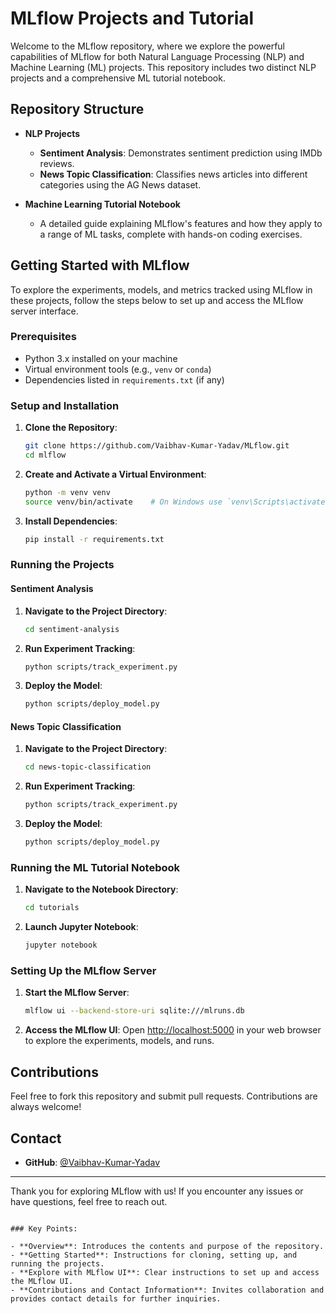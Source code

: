 
# MLflow Projects and Tutorial

Welcome to the MLflow repository, where we explore the powerful capabilities of MLflow for both Natural Language Processing (NLP) and Machine Learning (ML) projects. This repository includes two distinct NLP projects and a comprehensive ML tutorial notebook. 

## Repository Structure

- **NLP Projects**
  - **Sentiment Analysis**: Demonstrates sentiment prediction using IMDb reviews.
  - **News Topic Classification**: Classifies news articles into different categories using the AG News dataset.

- **Machine Learning Tutorial Notebook**
  - A detailed guide explaining MLflow's features and how they apply to a range of ML tasks, complete with hands-on coding exercises.

## Getting Started with MLflow

To explore the experiments, models, and metrics tracked using MLflow in these projects, follow the steps below to set up and access the MLflow server interface.

### Prerequisites

- Python 3.x installed on your machine
- Virtual environment tools (e.g., `venv` or `conda`)
- Dependencies listed in `requirements.txt` (if any)

### Setup and Installation

1. **Clone the Repository**:
   ```bash
   git clone https://github.com/Vaibhav-Kumar-Yadav/MLflow.git
   cd mlflow
   ```

2. **Create and Activate a Virtual Environment**:
   ```bash
   python -m venv venv
   source venv/bin/activate    # On Windows use `venv\Scripts\activate`
   ```

3. **Install Dependencies**:
   ```bash
   pip install -r requirements.txt
   ```

### Running the Projects

#### Sentiment Analysis

1. **Navigate to the Project Directory**:
   ```bash
   cd sentiment-analysis
   ```

2. **Run Experiment Tracking**:
   ```bash
   python scripts/track_experiment.py
   ```

3. **Deploy the Model**:
   ```bash
   python scripts/deploy_model.py
   ```

#### News Topic Classification

1. **Navigate to the Project Directory**:
   ```bash
   cd news-topic-classification
   ```

2. **Run Experiment Tracking**:
   ```bash
   python scripts/track_experiment.py
   ```

3. **Deploy the Model**:
   ```bash
   python scripts/deploy_model.py
   ```

### Running the ML Tutorial Notebook

1. **Navigate to the Notebook Directory**:
   ```bash
   cd tutorials
   ```

2. **Launch Jupyter Notebook**:
   ```bash
   jupyter notebook
   ```

### Setting Up the MLflow Server

1. **Start the MLflow Server**:
   ```bash
   mlflow ui --backend-store-uri sqlite:///mlruns.db
   ```

2. **Access the MLflow UI**: Open [http://localhost:5000](http://localhost:5000) in your web browser to explore the experiments, models, and runs.

## Contributions

Feel free to fork this repository and submit pull requests. Contributions are always welcome!


## Contact

- **GitHub**: [@Vaibhav-Kumar-Yadav](https://github.com/Vaibhav-Kumar-Yadav)

---

Thank you for exploring MLflow with us! If you encounter any issues or have questions, feel free to reach out.
```

### Key Points:

- **Overview**: Introduces the contents and purpose of the repository.
- **Getting Started**: Instructions for cloning, setting up, and running the projects.
- **Explore with MLflow UI**: Clear instructions to set up and access the MLflow UI.
- **Contributions and Contact Information**: Invites collaboration and provides contact details for further inquiries.
